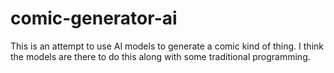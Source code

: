 # comic-generator-ai

This is an attempt to use AI models to generate a comic kind of thing. I think the models are there to do this along with some traditional programming.
